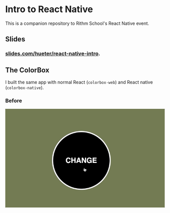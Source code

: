 # Intro to React Native

This is a companion repository to Rithm School's React Native event.

## Slides

### [slides.com/hueter/react-native-intro](https://slides.com/hueter/react-native-intro).

## The ColorBox

I built the same app with normal React (`colorbox-web`) and React native (`colorbox-native`).

### Before

![ColorBox](./colorbox.gif)
